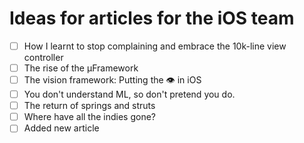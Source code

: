 # Ideas for articles for the iOS team

- [ ] How I learnt to stop complaining and embrace the 10k-line view controller
- [ ] The rise of the μFramework
- [ ] The vision framework: Putting the 👁 in iOS
- [ ] You don't understand ML, so don't pretend you do.
- [ ] The return of springs and struts
- [ ] Where have all the indies gone?
- [ ] Added new article
